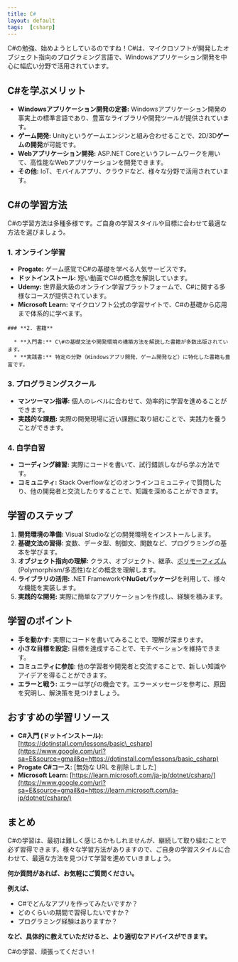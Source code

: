 ```yaml
---
title: C#
layout: default
tags:  [csharp]
---
```


C\#の勉強、始めようとしているのですね！C\#は、マイクロソフトが開発したオブジェクト指向のプログラミング言語で、Windowsアプリケーション開発を中心に幅広い分野で活用されています。

## C\#を学ぶメリット

  * **Windowsアプリケーション開発の定番:** Windowsアプリケーション開発の事実上の標準言語であり、豊富なライブラリや開発ツールが提供されています。
  * **ゲーム開発:** Unityというゲームエンジンと組み合わせることで、2D/3D**ゲームの開発**が可能です。
  * **Webアプリケーション開発:** ASP.NET Coreというフレームワークを用いて、高性能なWebアプリケーションを開発できます。
  * **その他:** IoT、モバイルアプリ、クラウドなど、様々な分野で活用されています。

## C\#の学習方法

C\#の学習方法は多種多様です。ご自身の学習スタイルや目標に合わせて最適な方法を選びましょう。

### **1. オンライン学習**

  * **Progate:** ゲーム感覚でC\#の基礎を学べる人気サービスです。
  * **ドットインストール:** 短い動画でC\#の概念を解説しています。
  * **Udemy:** 世界最大級のオンライン学習プラットフォームで、C\#に関する多様なコースが提供されています。
  * **Microsoft Learn:** マイクロソフト公式の学習サイトで、C\#の基礎から応用まで体系的に学べます。

~~~
### **2. 書籍**

  * **入門書:** C\#の基礎文法や開発環境の構築方法を解説した書籍が多数出版されています。
  * **実践書:** 特定の分野（Windowsアプリ開発、ゲーム開発など）に特化した書籍も豊富です。
~~~

### **3. プログラミングスクール**

  * **マンツーマン指導:** 個人のレベルに合わせて、効率的に学習を進めることができます。
  * **実践的な課題:** 実際の開発現場に近い課題に取り組むことで、実践力を養うことができます。

### **4. 自学自習**

  * **コーディング練習:** 実際にコードを書いて、試行錯誤しながら学ぶ方法です。
  * **コミュニティ:** Stack Overflowなどのオンラインコミュニティで質問したり、他の開発者と交流したりすることで、知識を深めることができます。

## 学習のステップ

1.  **開発環境の準備:** Visual Studioなどの開発環境をインストールします。
2.  **基礎文法の習得:** 変数、データ型、制御文、関数など、プログラミングの基本を学びます。
3.  **オブジェクト指向の理解:** クラス、オブジェクト、継承、[ポリモーフィズム](/Polymorphism/)(Polymorphism/多态性)などの概念を理解します。
4.  **ライブラリの活用:** .NET Frameworkや**NuGetパッケージ**を利用して、様々な機能を実装します。
5.  **実践的な開発:** 実際に簡単なアプリケーションを作成し、経験を積みます。

## 学習のポイント

  * **手を動かす:** 実際にコードを書いてみることで、理解が深まります。
  * **小さな目標を設定:** 目標を達成することで、モチベーションを維持できます。
  * **コミュニティに参加:** 他の学習者や開発者と交流することで、新しい知識やアイデアを得ることができます。
  * **エラーと戦う:** エラーは学びの機会です。エラーメッセージを参考に、原因を究明し、解決策を見つけましょう。

## おすすめの学習リソース

  * **C\#入門 (ドットインストール):** [https://dotinstall.com/lessons/basic\_csharp](https://www.google.com/url?sa=E&source=gmail&q=https://dotinstall.com/lessons/basic_csharp)
  * **Progate C\#コース:** [無効な URL を削除しました]
  * **Microsoft Learn:** [https://learn.microsoft.com/ja-jp/dotnet/csharp/](https://www.google.com/url?sa=E&source=gmail&q=https://learn.microsoft.com/ja-jp/dotnet/csharp/)

## まとめ

C\#の学習は、最初は難しく感じるかもしれませんが、継続して取り組むことで必ず習得できます。様々な学習方法がありますので、ご自身の学習スタイルに合わせて、最適な方法を見つけて学習を進めていきましょう。

**何か質問があれば、お気軽にご質問ください。**

**例えば、**

  * C\#でどんなアプリを作ってみたいですか？
  * どのくらいの期間で習得したいですか？
  * プログラミング経験はありますか？

**など、具体的に教えていただけると、より適切なアドバイスができます。**

C\#の学習、頑張ってください！
